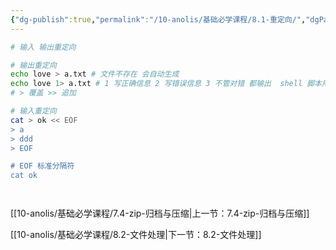 ```yaml
---
{"dg-publish":true,"permalink":"/10-anolis/基础必学课程/8.1-重定向/","dgPassFrontmatter":true}
---
```



```bash
# 输入 输出重定向

# 输出重定向
echo love > a.txt # 文件不存在 会自动生成
echo love 1> a.txt # 1 写正确信息 2 写错误信息 3 不管对错 都输出  shell 脚本用
# > 覆盖 >> 追加

# 输入重定向
cat > ok << EOF 
> a
> ddd
> EOF

# EOF 标准分隔符
cat ok




```


[[10-anolis/基础必学课程/7.4-zip-归档与压缩\|上一节：7.4-zip-归档与压缩]]

[[10-anolis/基础必学课程/8.2-文件处理\|下一节：8.2-文件处理]]